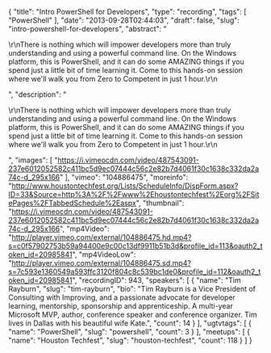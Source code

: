{
  "title": "Intro PowerShell for Developers",
  "type": "recording",
  "tags": [
    "PowerShell"
  ],
  "date": "2013-09-28T02:44:03",
  "draft": false,
  "slug": "intro-powershell-for-developers",
  "abstract": "<p>\r\nThere is nothing which will impower developers more than truly understanding and using a powerful command line.  On the Windows platform, this is PowerShell, and it can do some AMAZING things if you spend just a little bit of time learning it.  Come to this hands-on session where we'll walk you from Zero to Competent in just 1 hour.\r\n</p>",
  "description": "<p>\r\nThere is nothing which will impower developers more than truly understanding and using a powerful command line.  On the Windows platform, this is PowerShell, and it can do some AMAZING things if you spend just a little bit of time learning it.  Come to this hands-on session where we'll walk you from Zero to Competent in just 1 hour.\r\n</p>",
  "images": [
    "https://i.vimeocdn.com/video/487543091-237e6012052582c411bc5d9ec07444c56c2e82b7d4061f30c1638c332da2a74c-d_295x166"
  ],
  "vimeo": "104886475",
  "moreinfo": "http://www.houstontechfest.org/Lists/ScheduleInfo/DispForm.aspx?ID=33&Source=http%3A%2F%2Fwww%2Ehoustontechfest%2Eorg%2FSitePages%2FTabbedSchedule%2Easpx",
  "thumbnail": "https://i.vimeocdn.com/video/487543091-237e6012052582c411bc5d9ec07444c56c2e82b7d4061f30c1638c332da2a74c-d_295x166",
  "mp4Video": "http://player.vimeo.com/external/104886475.hd.mp4?s=c0f57902753b59a94400e9c00c13df9911b51b3d&profile_id=113&oauth2_token_id=20985841",
  "mp4VideoLow": "http://player.vimeo.com/external/104886475.sd.mp4?s=7c593e1360549a593ffc3120f804c8c539bc1de0&profile_id=112&oauth2_token_id=20985841",
  "recordingID": 943,
  "speakers": [
    {
      "name": "Tim Rayburn",
      "slug": "tim-rayburn",
      "bio": "Tim Rayburn is a Vice President of Consulting with Improving, and a passionate advocate for developer learning, mentorship, sponsorship and apprenticeship. A multi-year Microsoft MVP, author, conference speaker and conference organizer. Tim lives in Dallas with his beautiful wife Kate.",
      "count": 14
    }
  ],
  "ugtvtags": [
    {
      "name": "PowerShell",
      "slug": "powershell",
      "count": 3
    }
  ],
  "meetups": [
    {
      "name": "Houston Techfest",
      "slug": "houston-techfest",
      "count": 118
    }
  ]
}
